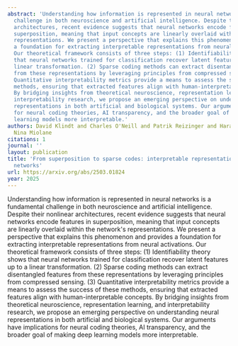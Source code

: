 ```yaml
---
abstract: 'Understanding how information is represented in neural networks is a fundamental
  challenge in both neuroscience and artificial intelligence. Despite their nonlinear
  architectures, recent evidence suggests that neural networks encode features in
  superposition, meaning that input concepts are linearly overlaid within the network''s
  representations. We present a perspective that explains this phenomenon and provides
  a foundation for extracting interpretable representations from neural activations.
  Our theoretical framework consists of three steps: (1) Identifiability theory shows
  that neural networks trained for classification recover latent features up to a
  linear transformation. (2) Sparse coding methods can extract disentangled features
  from these representations by leveraging principles from compressed sensing. (3)
  Quantitative interpretability metrics provide a means to assess the success of these
  methods, ensuring that extracted features align with human-interpretable concepts.
  By bridging insights from theoretical neuroscience, representation learning, and
  interpretability research, we propose an emerging perspective on understanding neural
  representations in both artificial and biological systems. Our arguments have implications
  for neural coding theories, AI transparency, and the broader goal of making deep
  learning models more interpretable.'
authors: David Klindt and Charles O'Neill and Patrik Reizinger and Harald Maurer and
  Nina Miolane
citations: 1
journal: ''
layout: publication
title: 'From superposition to sparse codes: interpretable representations in neural
  networks'
url: https://arxiv.org/abs/2503.01824
year: 2025
---
```


Understanding how information is represented in neural networks is a fundamental challenge in both neuroscience and artificial intelligence. Despite their nonlinear architectures, recent evidence suggests that neural networks encode features in superposition, meaning that input concepts are linearly overlaid within the network's representations. We present a perspective that explains this phenomenon and provides a foundation for extracting interpretable representations from neural activations. Our theoretical framework consists of three steps: (1) Identifiability theory shows that neural networks trained for classification recover latent features up to a linear transformation. (2) Sparse coding methods can extract disentangled features from these representations by leveraging principles from compressed sensing. (3) Quantitative interpretability metrics provide a means to assess the success of these methods, ensuring that extracted features align with human-interpretable concepts. By bridging insights from theoretical neuroscience, representation learning, and interpretability research, we propose an emerging perspective on understanding neural representations in both artificial and biological systems. Our arguments have implications for neural coding theories, AI transparency, and the broader goal of making deep learning models more interpretable.
